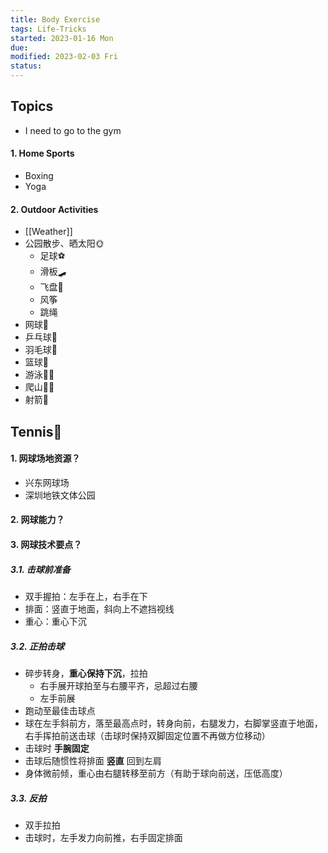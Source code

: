 ```yaml
---
title: Body Exercise
tags: Life-Tricks   
started: 2023-01-16 Mon
due: 
modified: 2023-02-03 Fri
status: 
---
```

## Topics
- I need to go to the gym
#### 1. Home Sports
- Boxing
- Yoga
#### 2. Outdoor Activities
- [[Weather]]
- 公园散步、晒太阳🌞
	- 足球⚽️
	- 滑板🛹
	- 飞盘🥏
	- 风筝
	- 跳绳
- 网球🎾
- 乒乓球🏓️
- 羽毛球🏸️
- 篮球🏀
- 游泳🏊‍♀️
- 爬山🧗‍♀️
- 射箭🏹
## Tennis🎾
#### 1. 网球场地资源？
- 兴东网球场
- 深圳地铁文体公园
#### 2. 网球能力？
#### 3. 网球技术要点？
##### 3.1. 击球前准备
- 双手握拍：左手在上，右手在下
- 排面：竖直于地面，斜向上不遮挡视线
- 重心：重心下沉
##### 3.2. 正拍击球
- 碎步转身，**重心保持下沉**，拉拍
	- 右手展开球拍至与右腰平齐，忌超过右腰
	- 左手前展
- 跑动至最佳击球点
- 球在左手斜前方，落至最高点时，转身向前，右腿发力，右脚掌竖直于地面，右手挥拍前送击球（击球时保持双脚固定位置不再做方位移动）
- 击球时 **手腕固定**
- 击球后随惯性将排面 **竖直** 回到左肩
- 身体微前倾，重心由右腿转移至前方（有助于球向前送，压低高度）
##### 3.3. 反拍
- 双手拉拍
- 击球时，左手发力向前推，右手固定排面